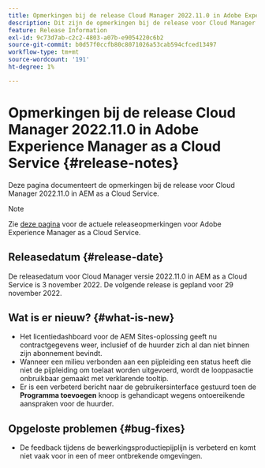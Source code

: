 ```yaml
---
title: Opmerkingen bij de release Cloud Manager 2022.11.0 in Adobe Experience Manager as a Cloud Service
description: Dit zijn de opmerkingen bij de release voor Cloud Manager 2022.11.0 in AEM as a Cloud Service.
feature: Release Information
exl-id: 9c73d7ab-c2c2-4803-a07b-e9054220c6b2
source-git-commit: b0d57f0ccfb80c8071026a53cab594cfced13497
workflow-type: tm+mt
source-wordcount: '191'
ht-degree: 1%

---
```



# Opmerkingen bij de release Cloud Manager 2022.11.0 in Adobe Experience Manager as a Cloud Service {#release-notes}

Deze pagina documenteert de opmerkingen bij de release voor Cloud Manager 2022.11.0 in AEM as a Cloud Service.

>[!NOTE]
>
>Zie [deze pagina](/help/release-notes/release-notes-cloud/release-notes-current.md) voor de actuele releaseopmerkingen voor Adobe Experience Manager as a Cloud Service.

## Releasedatum {#release-date}

De releasedatum voor Cloud Manager versie 2022.11.0 in AEM as a Cloud Service is 3 november 2022. De volgende release is gepland voor 29 november 2022.

## Wat is er nieuw? {#what-is-new}

* Het licentiedashboard voor de AEM Sites-oplossing geeft nu contractgegevens weer, inclusief of de huurder zich al dan niet binnen zijn abonnement bevindt.
* Wanneer een milieu verbonden aan een pijpleiding een status heeft die niet de pijpleiding om toelaat worden uitgevoerd, wordt de looppasactie onbruikbaar gemaakt met verklarende tooltip.
* Er is een verbeterd bericht naar de gebruikersinterface gestuurd toen de **Programma toevoegen** knoop is gehandicapt wegens ontoereikende aanspraken voor de huurder.

## Opgeloste problemen {#bug-fixes}

* De feedback tijdens de bewerkingsproductiepijplijn is verbeterd en komt niet vaak voor in een of meer ontbrekende omgevingen.
